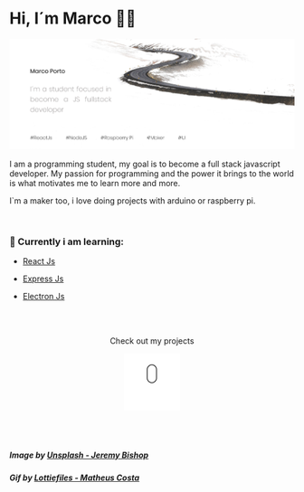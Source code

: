 # Hi, I´m Marco 👋🏻

<p align="center">
    <img src="https://raw.githubusercontent.com/4SMarcoPorto/4SMarcoPorto/master/README.assets/banner.png">
</p>

I am a programming student, my goal is to become a full stack javascript developer. My passion for programming and the power it brings to the world is what motivates me to learn more and more.

I`m a maker too, i love doing projects with arduino or raspberry pi.

<br>

### 📖 Currently i am learning:
* [React Js](https://github.com/facebook/react)

* [Express Js](https://github.com/expressjs/express)

* [Electron Js](https://github.com/electron/electron)

<br>
<br>

<p align="center">
    Check out my projects
</p>
<p align="center">
    <img width="100" height="auto" src="https://raw.githubusercontent.com/4SMarcoPorto/4SMarcoPorto/master/README.assets/scrolldown.gif">
</p>


<br>
<br>

##### Image by [Unsplash - Jeremy Bishop](https://unsplash.com/photos/KrHNUF7rd3U)

##### Gif by [Lottiefiles - Matheus Costa](https://lottiefiles.com/24437-scroll-down)
